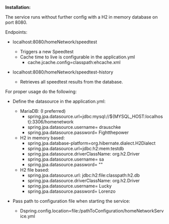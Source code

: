**Installation:**

The service runs without further config with a H2 in memory database on port 8080. 

Endpoints:
- localhost:8080/homeNetwork/speedtest
  - Triggers a new Speedtest
  - Cache time to live is configurable in the application.yml
    -   cache.jcache.config=classpath:ehcache.xml

- localhost:8080/homeNetwork/speedtest-history
  - Retrieves all speedtest results from the database.
  
For proper usage do the following:

- Define the datasource in the application.yml:
  - MariaDB: (I preferred)
    - spring.jpa.datasource.url=jdbc:mysql://${MYSQL_HOST:localhost}:3306/homenetwork
    - spring.jpa.datasource.username= drauschke
    - spring.jpa.datasource.password= Fightthepower
  - H2 in memory based:
    - spring.jpa.database-platform=org.hibernate.dialect.H2Dialect
    - spring.jpa.datasource.url=jdbc:h2:mem:testdb
    - spring.jpa.datasource.driverClassName: org.h2.Driver
    - spring.jpa.datasource.username= sa
    - spring.jpa.datasource.password= ""
  - H2 file based:
    - spring.jpa.datasource.url: jdbc:h2:file:classpath:h2.db
    - spring.jpa.datasource.driverClassName: org.h2.Driver
    - spring.jpa.datasource.username= Lucky
    - spring.jpa.datasource.password= Lorenzo

- Pass path to configuration file when starting the service:
    - Dspring.config.location=file:/pathToConfiguration/homeNetworkService.yml 
    